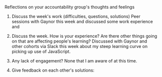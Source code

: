 Reflections on your accountability group's thoughts and feelings 


1.  Discuss the week's work (difficulties, questions, solutions)
    Peer sessions with Gaynor this week and discussed some work experience and 

2.  Discuss the week.  How is your experience? Are there other things going on that are affecting people's learning?
    Discussed with Gaynor and other cohorts via Slack this week about my steep learning curve on picking up use of 
    JavaScript.

3.  Any lack of engagement? None that I am aware of at this time.

4.  Give feedback on each other's solutions:

